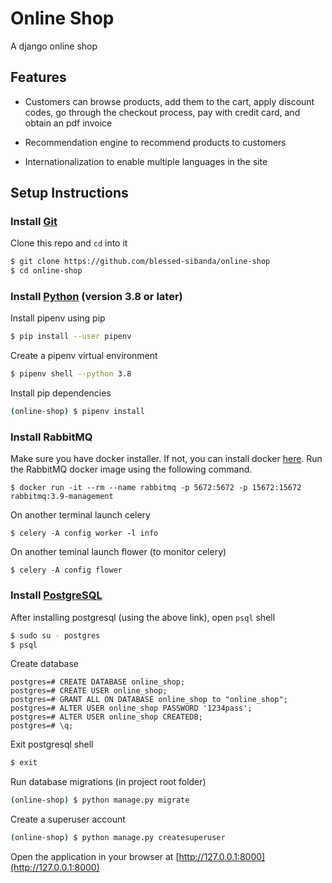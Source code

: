 # Online Shop

A django online shop

## Features

- Customers can browse products, add them to the cart, apply discount codes, go through the checkout process, pay with credit card, and obtain an pdf invoice

- Recommendation engine to recommend products to customers

- Internationalization to enable multiple languages in the site

## Setup Instructions

### Install [Git](https://git-scm.com/downloads)

Clone this repo and `cd` into it

```bash
$ git clone https://github.com/blessed-sibanda/online-shop
$ cd online-shop
```

### Install [Python](https://python.org/downloads) (version 3.8 or later)

Install pipenv using pip

```bash
$ pip install --user pipenv
```

Create a pipenv virtual environment

```bash
$ pipenv shell --python 3.8
```

Install pip dependencies

```bash
(online-shop) $ pipenv install
```

### Install RabbitMQ

Make sure you have docker installer. If not, you can install docker [here](https://docs.docker.com/get-docker/). Run the RabbitMQ docker image using the following command.

```
$ docker run -it --rm --name rabbitmq -p 5672:5672 -p 15672:15672 rabbitmq:3.9-management
```

On another terminal launch celery
```
$ celery -A config worker -l info
```

On another teminal launch flower (to monitor celery)
```
$ celery -A config flower 
```

### Install [PostgreSQL](https://www.postgresql.org/download/)

After installing postgresql (using the above link), open `psql` shell

```bash
$ sudo su - postgres
$ psql
```

Create database

```psql
postgres=# CREATE DATABASE online_shop;
postgres=# CREATE USER online_shop;
postgres=# GRANT ALL ON DATABASE online_shop to "online_shop";
postgres=# ALTER USER online_shop PASSWORD '1234pass';
postgres=# ALTER USER online_shop CREATEDB;
postgres=# \q;
```

Exit postgresql shell

```bash
$ exit
```

Run database migrations (in project root folder)

```bash
(online-shop) $ python manage.py migrate
```

Create a superuser account

```bash
(online-shop) $ python manage.py createsuperuser
```

Open the application in your browser at [http://127.0.0.1:8000](http://127.0.0.1:8000)
